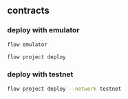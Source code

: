 ## contracts

### deploy with emulator

```bash
flow emulator
```

```bash
flow project deploy
```

### deploy with testnet

```bash
flow project deploy --network testnet
```
